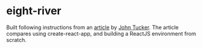 # eight-river

Built following instructions from an [article](https://codeburst.io/react-bake-from-scratch-or-box-javascript-version-part-1-149994a1adda) by [John Tucker](https://github.com/larkintuckerllc). The article compares using create-react-app, and building a ReactJS environment from scratch. 
